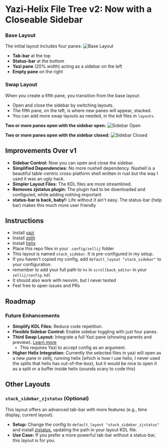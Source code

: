 # Yazi-Helix File Tree v2: Now with a Closeable Sidebar

### Base Layout
The initial layout includes four panes:
![Base Layout](https://github.com/luccahuguet/zellij-files/assets/27565287/adc6162c-a1ec-4635-b217-aa7a9ba691c5)
- **Tab-bar** at the top
- **Status-bar** at the bottom
- **Yazi pane** (20% width) acting as a sidebar on the left
- **Empty pane** on the right

### Swap Layout
When you create a fifth pane, you transition from the base layout:
- Open and close the sidebar by switching layouts.
- The fifth pane, on the left, is where new panes will appear, stacked.
- You can add more swap layouts as needed, in the kdl files in `layouts`.

**Two or more panes open with the sidebar open:**
![Sidebar Open](https://github.com/luccahuguet/yazi-files/assets/27565287/557eecbf-6eeb-48f9-8de4-252f78bda4fd)

**Two or more panes open with the sidebar closed:**
![Sidebar Closed](https://github.com/luccahuguet/zellij-files/assets/27565287/4f63de6e-4df7-452f-9877-90461071b673)

## Improvements Over v1
- **Sidebar Control:** Now you can open and close the sidebar.
- **Simplified Dependencies:** No more nushell dependency. Nushell is a beautiful table-centric cross-platform shell written in rust but the way I used it was an ugly hack.
- **Simpler Layout Files:** The KDL files are more streamlined.
- **Removes zjstatus plugin:** The plugin had to be downloaded and configured, while adding nothing important
- **status-bar is back, baby!:** Life without it ain't easy. The status-bar (help bar) makes this much more user friendly

## Instructions
- Install [yazi](https://github.com/sxyazi/yazi)
- Install [zellij](https://github.com/zellij-org/zellij)
- Install [helix](https://helix-editor.com)
- Place this repo files in your `.config/zellij` folder
- This layout is named `stack_sidebar`. It is pre-configured in my setup. 
- If you haven't copied my config, add `default_layout "stack_sidebar"` to your configuration.
- remember to add your full path to `hx` in `scrollback_editor` in your `zellij/config.kdl`
- It should also work with neovim, but I never tested
- Feel free to open issues and PRs

## Roadmap
### Future Enhancements
- **Simplify KDL Files:** Reduce code repetition.
- **Flexible Sidebar Control:** Enable sidebar toggling with just four panes.
- **Third Swap Layout:** Integrate a full Yazi pane (showing parents and preview). [Learn more](https://github.com/luccahuguet/yazi-files)
  - This requires Yazi to accept config as an argument.
- **Higher Helix Integration:** Currently the selected files in yazi will open as a new pane in zellij, running helix (which is how I use helix, I never used the splits that helix has out-of-the-box), but it would be nice to open it as a split or a buffer inside helix (sounds scary to code this)

## Other Layouts
### `stack_sidebar_zjstatus` (Optional)
This layout offers an advanced tab-bar with more features (e.g., time display, current layout). 
- **Setup:** Change the config to `default_layout "stack_sidebar_zjstatus"` and install [zjstatus](https://github.com/dj95/zjstatus), updating the path in your layout KDL file.
- **Use Case:** If you prefer a more powerful tab-bar without a status-bar, this layout is for you.

